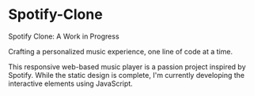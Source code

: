 # Spotify-Clone
Spotify Clone: A Work in Progress

Crafting a personalized music experience, one line of code at a time.

This responsive web-based music player is a passion project inspired by Spotify. While the static design is complete, I'm currently developing the interactive elements using JavaScript.

